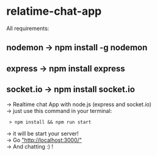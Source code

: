 # relatime-chat-app
All requirements:
## nodemon -> npm install -g nodemon<br/>
## express -> npm install express<br/>
## socket.io -> npm install socket.io<br/>
-> Realtime chat App with node.js (express and socket.io)<br/>
-> just use this command in your terminal:
 ```
  > npm install && npm run start
 ```
 -> it will be start your server!<br/>
 -> Go ["http://localhost:3000/"](http://localhost:3000/)<br/>
 -> And chatting :) !
